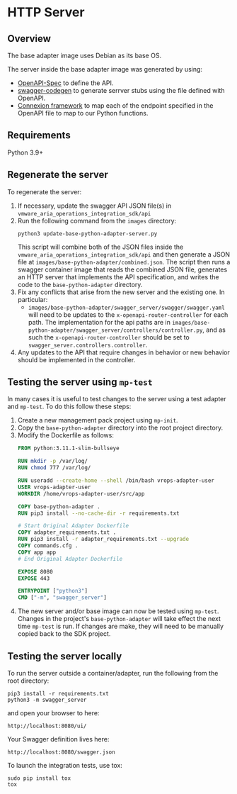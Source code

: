 # HTTP Server

## Overview
The base adapter image uses Debian as its base OS.

The server inside the base adapter image was generated by using:
- [OpenAPI-Spec](https://github.com/swagger-api/swagger-core/wiki) to define the API.
- [swagger-codegen](https://github.com/swagger-api/swagger-codegen) to generate serrver stubs using the file defined with OpenAPI.
- [Connexion framework](https://github.com/zalando/connexion) to map each of the endpoint specified in the OpenAPI file to map to our Python functions.

## Requirements
Python 3.9+

## Regenerate the server
To regenerate the server: 
1.  If necessary, update the swagger API JSON file(s) in `vmware_aria_operations_integration_sdk/api`
2.  Run the following command from the `images` directory:
    ```shell
    python3 update-base-python-adapter-server.py
    ```
    This script will combine both of the JSON files inside the 
    `vmware_aria_operations_integration_sdk/api` and then generate a JSON file at 
    `images/base-python-adapter/combined.json`. The script then runs a swagger container 
    image that reads the combined JSON file, generates an HTTP server that implements
    the API specification, and writes the code to the `base-python-adapter` directory.
3.  Fix any conflicts that arise from the new server and the existing one. In particular:
    *  `images/base-python-adapter/swagger_server/swagger/swagger.yaml` will need to be
        updates to the `x-openapi-router-controller` for each path. The implementation 
        for the api paths are in `images/base-python-adapter/swagger_server/controllers/controller.py`,
        and as such the `x-openapi-router-controller` should be set to 
       `swagger_server.controllers.controller`.
4.  Any updates to the API that require changes in behavior or new behavior should be
    implemented in the controller.

## Testing the server using `mp-test`
In many cases it is useful to test changes to the server using a test adapter and 
`mp-test`. To do this follow these steps:
1.  Create a new management pack project using `mp-init`.
2.  Copy the `base-python-adapter` directory into the root project directory.
3.  Modify the Dockerfile as follows:
    ```dockerfile
    FROM python:3.11.1-slim-bullseye

    RUN mkdir -p /var/log/
    RUN chmod 777 /var/log/

    RUN useradd --create-home --shell /bin/bash vrops-adapter-user
    USER vrops-adapter-user
    WORKDIR /home/vrops-adapter-user/src/app

    COPY base-python-adapter .
    RUN pip3 install --no-cache-dir -r requirements.txt

    # Start Original Adapter Dockerfile
    COPY adapter_requirements.txt .
    RUN pip3 install -r adapter_requirements.txt --upgrade
    COPY commands.cfg .
    COPY app app
    # End Original Adapter Dockerfile

    EXPOSE 8080
    EXPOSE 443

    ENTRYPOINT ["python3"]
    CMD ["-m", "swagger_server"]
    ```
4.  The new server and/or base image can now be tested using `mp-test`. Changes in 
    the project's `base-python-adapter` will take effect the next time `mp-test` is
    run. If changes are make, they will need to be manually copied back to the SDK
    project.

## Testing the server locally
To run the server outside a container/adapter, run the following from the root directory:

```
pip3 install -r requirements.txt
python3 -m swagger_server
```

and open your browser to here:

```
http://localhost:8080/ui/
```

Your Swagger definition lives here:

```
http://localhost:8080/swagger.json
```

To launch the integration tests, use tox:
```
sudo pip install tox
tox
```